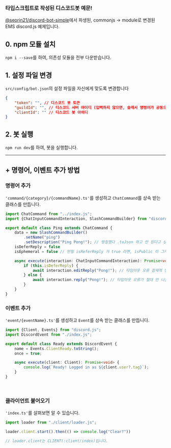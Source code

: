 ### 타입스크립트로 작성된 디스코드봇 예문!

[@seorin21/discord-bot-simple](https://github.com/seorin21/discord-bot-simple)에서 파생된, commonjs -> module로 변경된 EMS
discord.js 예제입니다.

## 0. npm 모듈 설치

`npm i --save`를 하여, 의존성 모듈을 전부 다운받습니다.

## 1. 설정 파일 변경

`src/config/bot.json`의 설정 파일을 자신에게 맞도록 변경합니다

```json
{
    "token": "", // 디스코드 봇 토큰
    "guildId": "", // 디스코드 서버 아이디 (입력하지 않으면, 슬래시 명령어가 공동으로 등록됩니다)
    "clientId": "" // 디스코드 봇 아이디
}
```

## 2. 봇 실행

`npm run dev`를 하여, 봇을 실행합니다.

<hr>

## + 명령어, 이벤트 추가 방법

### 명령어 추가

`'command/{category}/{commandName}.ts'`를 생성하고 `ChatCommand`를 상속 받는 클래스를 만듭니다.

```typescript
import ChatCommand from "../index.js";
import {ChatInputCommandInteraction, SlashCommandBuilder} from "discord.js";

export default class Ping extends ChatCommand {
    data = new SlashCommandBuilder()
        .setName("ping")
        .setDescription("Ping Pong!"); // 멍청했다 .toJson 하고 안 된다고 생각하고 있었어 ㅋㅋ
    isDeferReply = false
    isEphemeral = false // 만일 isReferReply 가 true 라면, isPublic 이 그제서야 영향 받는다. 현상태는 아무 의미가 없다!

    async execute(interaction: ChatInputCommandInteraction): Promise<void> {
        if (this.isDeferReply) {
            await interaction.editReply("Pong!"); // 타임아웃 오류 잠재적 발생 블럭. 무조건 답장은 editReply로
        } else {
            await interaction.reply("Pong!"); // 타임아웃 오류가 절대 안 나는 명령어라면 reply. CommandExecutor 에서 deferReply 안 함!
        }
    }
}
```

### 이벤트 추가

`'event/{eventName}.ts'`를 생성하고 `Event`를 상속 받는 클래스를 만듭니다.

```typescript
import {Client, Events} from "discord.js";
import DiscordEvent from "./index.js";

export default class Ready extends DiscordEvent {
    name = Events.ClientReady.toString();
    once = true;

    async execute(client: Client): Promise<void> {
        console.log(`Ready! Logged in as ${client.user?.tag}`);
    }
}
```

<br>

### 클라이언트 불어오기

`'index.ts'`를 살펴보면 알 수 있습니다.

```typescript
import loader from "./client/loader.js";

loader.client.start().then(() => console.log("Clear?"))

// loader.client는 CLIENT(:client/index)입니다.
```
